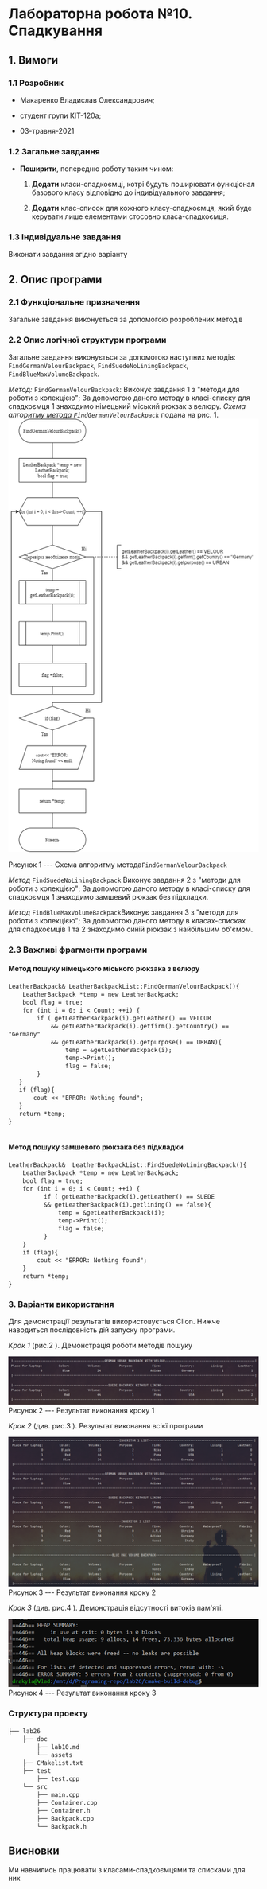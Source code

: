 ﻿
# Лабораторна робота №10. Спадкування

## 1. Вимоги

### 1.1 Розробник
 
- Макаренко Владислав Олександрович;

- студент групи КІТ-120а;

- 03-травня-2021

### 1.2 Загальне завдання

 * **Поширити**, попередню роботу таким чином:
	 1. **Додати** класи-спадкоємці, котрі будуть поширювати функціонал базового класу відповідно до індивідуального завдання;

	2. **Додати** клас-список для кожного класу-спадкоємця, який буде керувати лише елементами стосовно класа-спадкоємця.

 
### 1.3 Індивідуальне завдання

 Виконати завдання згідно варіанту
 

## 2. Опис програми 

### 2.1 Функціональне призначення

Загальне завдання виконується за допомогою розроблених методів

### 2.2 Опис логічної структури програми
Загальне завдання виконується за допомогою наступних методів:
`FindGermanVelourBackpack`,  `FindSuedeNoLiningBackpack`,  `FindBlueMaxVolumeBackpack`.

_Метод:_  `FindGermanVelourBackpack`: Виконує завдання 1 з "методи для роботи з колекцією"; За допомогою даного методу в класі-списку для спадкоємця 1 знаходимо німецький міський рюкзак з велюру.
_Схема алгоритму метода `FindGermanVelourBackpack`_ подана на рис. 1.
![result3](https://github.com/Vlad-Makarenko/Programing-repo/blob/main/lab26/doc/assets/FindGermanVelourBackpack.png?raw=true)

Рисунок 1 --- Схема алгоритму метода`FindGermanVelourBackpack`

_Метод_ `FindSuedeNoLiningBackpack` Виконує завдання 2 з "методи для роботи з колекцією"; За допомогою даного методу в класі-списку для спадкоємця 1 знаходимо замшевий рюкзак без підкладки.

_Метод_   `FindBlueMaxVolumeBackpack`Виконує завдання 3 з "методи для роботи з колекцією"; За допомогою даного методу в класах-списках для спадкоємців 1 та 2 знаходимо синій рюкзак з найбільшим об'ємом.



### 2.3 Важливі фрагменти програми

#### Метод пошуку німецького міського рюкзака з велюру

``` 
LeatherBackpack& LeatherBackpackList::FindGermanVelourBackpack(){  
    LeatherBackpack *temp = new LeatherBackpack;  
    bool flag = true;  
    for (int i = 0; i < Count; ++i) {  
	    if ( getLeatherBackpack(i).getLeather() == VELOUR  
		    && getLeatherBackpack(i).getfirm().getCountry() == "Germany"  
		    && getLeatherBackpack(i).getpurpose() == URBAN){  
			    temp = &getLeatherBackpack(i);  
	            temp->Print();  
	            flag = false;  
        }  
   }  
   if (flag){  
	   cout << "ERROR: Nothing found";  
   }  
   return *temp;  
}
  
```
#### Метод пошуку замшевого рюкзака без підкладки

```
LeatherBackpack&  LeatherBackpackList::FindSuedeNoLiningBackpack(){  
    LeatherBackpack *temp = new LeatherBackpack;  
    bool flag = true;  
    for (int i = 0; i < Count; ++i) {  
		  if ( getLeatherBackpack(i).getLeather() == SUEDE  
		  && getLeatherBackpack(i).getlining() == false){  
			  temp = &getLeatherBackpack(i);  
              temp->Print();  
              flag = false;  
          }  
	}  
	if (flag){  
        cout << "ERROR: Nothing found";  
    }  
    return *temp;  
}
```


### 3. Варіанти використання

Для демонстрації результатів використовується Clion. Нижче наводиться послідовність  дій запуску програми.

_Крок 1_ (рис.2 ). Демонстрація  роботи методів пошуку

![result1](https://github.com/Vlad-Makarenko/Programing-repo/blob/main/lab26/doc/assets/Screenshot_2.png?raw=true)
Рисунок 2 --- Результат виконання кроку 1

_Крок 2_ (див. рис.3 ). Результат виконання всієї програми

![result2](https://github.com/Vlad-Makarenko/Programing-repo/blob/main/lab26/doc/assets/Screenshot_1.png?raw=true)
Рисунок 3 --- Результат виконання кроку 2

_Крок 3_ (див. рис.4 ). Демонстрація відсутності витоків пам'яті.

![result3](https://github.com/Vlad-Makarenko/Programing-repo/blob/main/lab26/doc/assets/valgrind.png?raw=true)
Рисунок 4 --- Результат виконання кроку 3


### Структура проекту

	├── lab26
	    ├── doc
	        ├── lab10.md
	        └── assets
        ├── CMakelist.txt
		├── test
            ├── test.cpp
		└── src
		    ├── main.cpp
		    ├── Container.cpp
            ├── Container.h
		    ├── Backpack.cpp
		    └── Backpack.h
## Висновки

Ми навчились працювати з класами-спадкоємцями та списками для них

